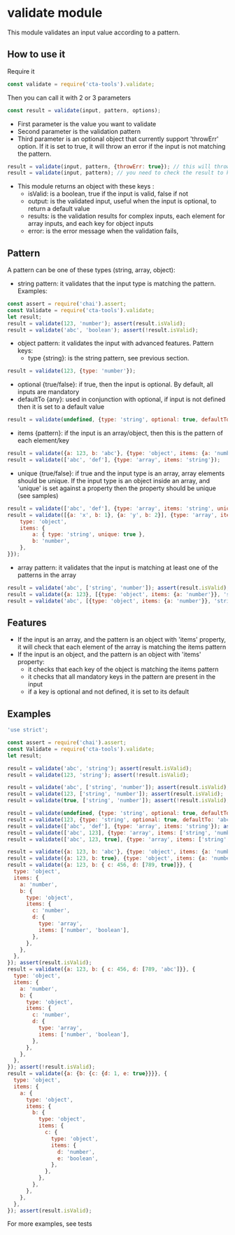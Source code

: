 # validate module

This module validates an input value according to a pattern.

## How to use it

Require it

````javascript
const validate = require('cta-tools').validate;
````

Then you can call it with 2 or 3 parameters

````javascript
const result = validate(input, pattern, options);
````

- First parameter is the value you want to validate
- Second parameter is the validation pattern
- Third parameter is an optional object that currently support 'throwErr' option. If it is set to true, it will throw an error if the input is not matching the pattern.

````javascript
result = validate(input, pattern, {throwErr: true}); // this will throw an error if the input is not matching
result = validate(input, pattern); // you need to check the result to know if the input is matching or not, see below
````

- This module returns an object with these keys :
  * isValid: is a boolean, true if the input is valid, false if not
  * output: is the validated input, useful when the input is optional, to return a default value
  * results: is the validation results for complex inputs, each element for array inputs, and each key for object inputs
  * error: is the error message when the validation fails,

## Pattern

A pattern can be one of these types (string, array, object):

- string pattern: it validates that the input type is matching the pattern. Examples:

````javascript
const assert = require('chai').assert;
const Validate = require('cta-tools').validate;
let result;
result = validate(123, 'number'); assert(result.isValid);
result = validate('abc', 'boolean'); assert(!result.isValid);
````

- object pattern: it validates the input with advanced features. Pattern keys:
  * type {string}: is the string pattern, see previous section.

````javascript
result = validate(123, {type: 'number'});
````

  * optional {true/false}: if true, then the input is optional. By default, all inputs are mandatory
  * defaultTo {any}: used in conjunction with optional, if input is not defined then it is set to a default value

````javascript
result = validate(undefined, {type: 'string', optional: true, defaultTo: 'abc'});
````

  * items {pattern}: if the input is an array/object, then this is the pattern of each element/key

````javascript
result = validate({a: 123, b: 'abc'}, {type: 'object', items: {a: 'number', b: 'string'}});
result = validate(['abc', 'def'], {type: 'array', items: 'string'});
````
     
  * unique {true/false}: if true and the input type is an array, array elements should be unique.
    If the input type is an object inside an array, and 'unique' is set against a property then the property should be unique (see samples)

````javascript
result = validate(['abc', 'def'], {type: 'array', items: 'string', unique: true});
result = validate([{a: 'x', b: 1}, {a: 'y', b: 2}], {type: 'array', items: {
    type: 'object',
    items: {
        a: { type: 'string', unique: true },
        b: 'number',
    },
}});
````

- array pattern: it validates that the input is matching at least one of the patterns in the array

````javascript
result = validate('abc', ['string', 'number']); assert(result.isValid);
result = validate({a: 123}, [{type: 'object', items: {a: 'number'}}, 'string']); assert(result.isValid);
result = validate('abc', [{type: 'object', items: {a: 'number'}}, 'string']); assert(result.isValid);
````

## Features

- If the input is an array, and the pattern is an object with 'items' property, it will check that each element of the array is matching the items pattern
- If the input is an object, and the pattern is an object with 'items' property:
  * it checks that each key of the object is matching the items pattern
  * it checks that all mandatory keys in the pattern are present in the input
  * if a key is optional and not defined, it is set to its default

## Examples

````javascript
'use strict';

const assert = require('chai').assert;
const Validate = require('cta-tools').validate;
let result;

result = validate('abc', 'string'); assert(result.isValid);
result = validate(123, 'string'); assert(!result.isValid);

result = validate('abc', ['string', 'number']); assert(result.isValid);
result = validate(123, ['string', 'number']); assert(result.isValid);
result = validate(true, ['string', 'number']); assert(!result.isValid);

result = validate(undefined, {type: 'string', optional: true, defaultTo: 'abc'}); assert(result.isValid); assert.strictEqual(result.output, 'abc');
result = validate(123, {type: 'string', optional: true, defaultTo: 'abc'}); assert(!result.isValid);
result = validate(['abc', 'def'], {type: 'array', items: 'string'}); assert(result.isValid);
result = validate(['abc', 123], {type: 'array', items: ['string', 'number']}); assert(result.isValid);
result = validate(['abc', 123, true], {type: 'array', items: ['string', 'number']}); assert(!result.isValid);

result = validate({a: 123, b: 'abc'}, {type: 'object', items: {a: 'number', b: 'string'}}); assert(result.isValid);
result = validate({a: 123, b: true}, {type: 'object', items: {a: 'number', b: ['string', 'boolean']}}); assert(result.isValid);
result = validate({a: 123, b: { c: 456, d: [789, true]}}, {
  type: 'object',
  items: {
    a: 'number',
    b: {
      type: 'object',
      items: {
        c: 'number',
        d: {
          type: 'array',
          items: ['number', 'boolean'],
        },
      },
    },
  },
}); assert(result.isValid);
result = validate({a: 123, b: { c: 456, d: [789, 'abc']}}, {
  type: 'object',
  items: {
    a: 'number',
    b: {
      type: 'object',
      items: {
        c: 'number',
        d: {
          type: 'array',
          items: ['number', 'boolean'],
        },
      },
    },
  },
}); assert(!result.isValid);
result = validate({a: {b: {c: {d: 1, e: true}}}}, {
  type: 'object',
  items: {
    a: {
      type: 'object',
      items: {
        b: {
          type: 'object',
          items: {
            c: {
              type: 'object',
              items: {
                d: 'number',
                e: 'boolean',
              },
            },
          },
        },
      },
    },
  },
}); assert(result.isValid);

````

For more examples, see tests